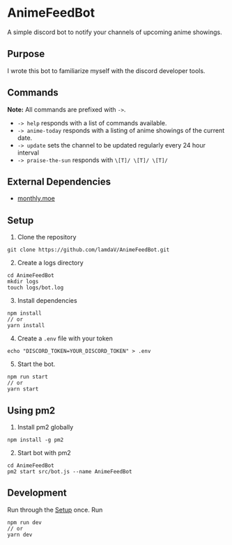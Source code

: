 # AnimeFeedBot
A simple discord bot to notify your channels of upcoming anime
showings.

## Purpose
I wrote this bot to familiarize myself with the discord developer tools.

## Commands
**Note:** All commands are prefixed with `->`.

- `-> help` responds with a list of commands available.
- `-> anime-today` responds with a listing of anime showings of the current date.
- `-> update` sets the channel to be updated regularly every 24 hour interval
- `-> praise-the-sun` responds with `\[T]/ \[T]/ \[T]/`

## External Dependencies
- [monthly.moe](https://www.monthly.moe/)

## Setup
1. Clone the repository
```
git clone https://github.com/lamdaV/AnimeFeedBot.git
```

2. Create a logs directory
```
cd AnimeFeedBot
mkdir logs
touch logs/bot.log
```

3. Install dependencies
```
npm install
// or
yarn install
```

4. Create a `.env` file with your token
```
echo "DISCORD_TOKEN=YOUR_DISCORD_TOKEN" > .env
```

5. Start the bot.
```
npm run start
// or
yarn start
```

## Using pm2
1. Install pm2 globally
```
npm install -g pm2
```

2. Start bot with pm2
```
cd AnimeFeedBot
pm2 start src/bot.js --name AnimeFeedBot
```

## Development
Run through the [Setup](#setup) once. Run
```
npm run dev
// or
yarn dev
```
